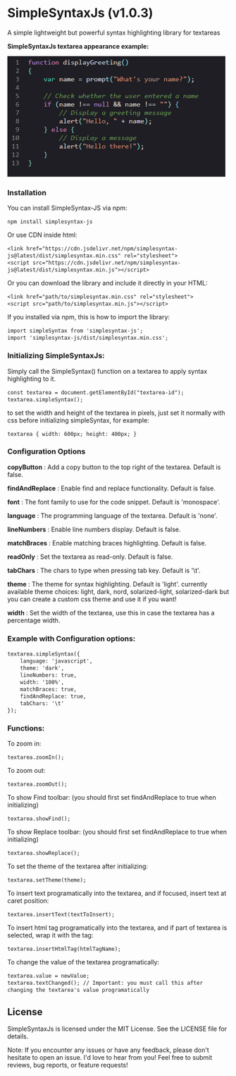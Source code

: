 # SimpleSyntaxJs (v1.0.3)
A simple lightweight but powerful syntax highlighting library for textareas

**SimpleSyntaxJs textarea appearance example:**

![Example Image](example.png)

### Installation

You can install SimpleSyntax-JS via npm:
```
npm install simplesyntax-js
```

Or use CDN inside html:
```
<link href="https://cdn.jsdelivr.net/npm/simplesyntax-js@latest/dist/simplesyntax.min.css" rel="stylesheet">
<script src="https://cdn.jsdelivr.net/npm/simplesyntax-js@latest/dist/simplesyntax.min.js"></script>
```

Or you can download the library and include it directly in your HTML:
```
<link href="path/to/simplesyntax.min.css" rel="stylesheet">
<script src="path/to/simplesyntax.min.js"></script>
```

If you installed via npm, this is how to import the library:
```
import simpleSyntax from 'simplesyntax-js';
import 'simplesyntax-js/dist/simplesyntax.min.css';
```

### Initializing SimpleSyntaxJs: 

Simply call the SimpleSyntax() function on a textarea to apply syntax highlighting to it.
```
const textarea = document.getElementById("textarea-id");
textarea.simpleSyntax();
```
to set the width and height of the textarea in pixels, just set it normally with css before initializing simpleSyntax, for example:
```
textarea { width: 600px; height: 400px; }
```

### Configuration Options

**copyButton** : Add a copy button to the top right of the textarea. Default is false.

**findAndReplace** : Enable find and replace functionality. Default is false.

**font** : The font family to use for the code snippet. Default is 'monospace'.

**language** : The programming language of the textarea. Default is 'none'.

**lineNumbers** : Enable line numbers display. Default is false.

**matchBraces** : Enable matching braces highlighting. Default is false.

**readOnly** : Set the textarea as read-only. Default is false.

**tabChars** : The chars to type when pressing tab key. Default is '\t'.

**theme** : The theme for syntax highlighting. Default is 'light'.
currently available theme choices: light, dark, nord, solarized-light, solarized-dark
but you can create a custom css theme and use it if you want!

**width** : Set the width of the textarea, use this in case the textarea has a percentage width.

### Example with Configuration options:

```
textarea.simpleSyntax({
    language: 'javascript',
    theme: 'dark',
    lineNumbers: true,
    width: '100%',
    matchBraces: true,
    findAndReplace: true,
    tabChars: '\t'
});
```

### Functions:

To zoom in:
```
textarea.zoomIn();
```
To zoom out:
```
textarea.zoomOut();
```
To show Find toolbar: (you should first set findAndReplace to true when initializing)
```
textarea.showFind();
```
To show Replace toolbar: (you should first set findAndReplace to true when initializing)
```
textarea.showReplace();
```
To set the theme of the textarea after initializing:
```
textarea.setTheme(theme);
```
To insert text programatically into the textarea, and if focused, insert text at caret position:
```
textarea.insertText(textToInsert);
```
To insert html tag programatically into the textarea, and if part of textarea is selected, wrap it with the tag:
```
textarea.insertHtmlTag(htmlTagName);
```
To change the value of the textarea programatically:
```
textarea.value = newValue;
textarea.textChanged(); // Important: you must call this after changing the textarea's value programatically
```

## License

SimpleSyntaxJs is licensed under the MIT License. See the LICENSE file for details.

Note: If you encounter any issues or have any feedback, please don't hesitate to open an issue. I'd love to hear from you!
Feel free to submit reviews, bug reports, or feature requests!
